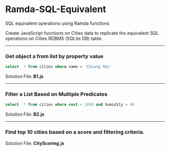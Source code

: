 # Ramda-SQL-Equivalent
SQL equivalent operations using Ramda functions

Create JavaScript functions on Cities data to replicate the equivalent SQL operations on Cities RDBMS (SQLite DB) table.

---
### Get object a from list by property value
```sql
select  * from cities where name = 'Chiang Mai'
```
Solution File: **B1.js**

--- 
### Filter a List Based on Multiple Predicates
```sql
select  * from cities where cost < 1050 and humidity > 40 
```
Solution File: **B2.js**

---
### Find top 10 cities based on a score and filtering criteria.
Solution File: **CityScoring.js**